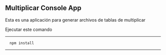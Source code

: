 

## Multiplicar Console App

Esta es una aplicación para generar archivos de tablas de multiplicar

Ejecutar este comando 

**************************
      npm install
**************************